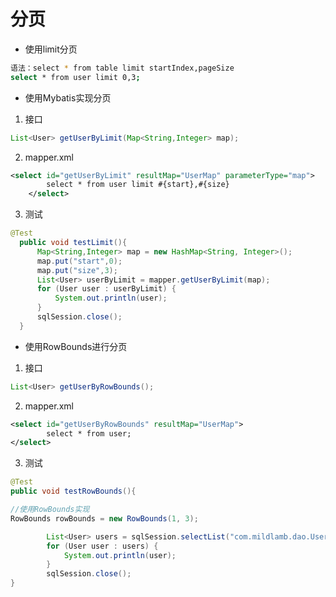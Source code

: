 # 分页
- 使用limit分页
```bash
语法：select * from table limit startIndex,pageSize
select * from user limit 0,3;
```
- 使用Mybatis实现分页
1. 接口
```java
List<User> getUserByLimit(Map<String,Integer> map);
```
2. mapper.xml
```xml
<select id="getUserByLimit" resultMap="UserMap" parameterType="map">
        select * from user limit #{start},#{size}
    </select>  
```
3. 测试
```java
@Test
  public void testLimit(){
      Map<String,Integer> map = new HashMap<String, Integer>();
      map.put("start",0);
      map.put("size",3);
      List<User> userByLimit = mapper.getUserByLimit(map);
      for (User user : userByLimit) {
          System.out.println(user);
      }
      sqlSession.close();
  }
```

- 使用RowBounds进行分页
1. 接口
```java
List<User> getUserByRowBounds();
```
2. mapper.xml
```xml
<select id="getUserByRowBounds" resultMap="UserMap">
        select * from user;
</select>
```
3. 测试
```java
@Test
public void testRowBounds(){

//使用RowBounds实现
RowBounds rowBounds = new RowBounds(1, 3);

        List<User> users = sqlSession.selectList("com.mildlamb.dao.UserDao.getUserByRowBounds",null,rowBounds);
        for (User user : users) {
            System.out.println(user);
        }
        sqlSession.close();
}
```
